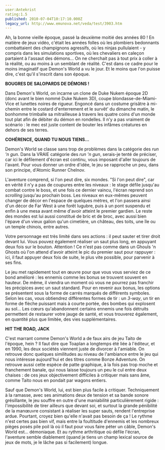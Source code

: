 ```yaml
---
user:Antekrist
rating:1.5
published: 2010-07-04T10:17:10.000Z
legacy_url: http://www.emunova.net/veda/test/3903.htm
---
```

Ah, la bonne vieille époque, passé la deuxième moitié des années 80 ! En matière de jeux vidéo, c'était les années folles où les plombiers bedonnants combattaient des champignons agressifs, où les ninjas pullulaient - y compris dans les simulations sportives, où les chevaliers en caleçon partaient à l'assaut des démons... On ne cherchait pas à tout prix à coller à la réalité, ou au moins à un semblant de réalité. C'est dans ce cadre pour le moins imaginatif que Demon's World a vu le jour. Et le moins que l'on puisse dire, c'est qu'il s'inscrit dans son époque.  

  

**BOUGRES DE SALOPARDS DE DÉMONS !**  

Dans Demon's World, on incarne un clone de Duke Nukem époque 2D (donc avant le bien nommé Duke Nukem 3D), coupe blondasse-de-Miami-Vice et lunettes noires de rigueur. Engoncé dans un costume grisâtre à mi-chemin entre le costard d'enterrement et le survêt' du dimanche matin, le bonhomme trimballe sa mitrailleuse à travers les quatre coins d'un monde tout plat afin de débiter du démon en rondelles. Il n'y a pas vraiment de scénario : le mec est juste content de bouter les infâmes créatures en dehors de ses terres.  

  

**COHÉRENCE, QUAND TU NOUS TIENS...**  

Demon's World se classe sans trop de problèmes dans la catégorie des _run 'n gun_. Dans la VRAIE catégorie des _run 'n gun_, serais-je tenté de préciser, car ici le défilement d'écran est continu, vous imposant d'aller toujours de l'avant. Pour vous donner un ordre d'idée, le jeu se rapproche un peu, dans son principe, d'Atomic Runner Chelnov.  

L'aventure comprend, si l'on peut dire, six mondes. "Si l'on peut dire", car en vérité il n'y a pas de coupures entre les niveaux : le stage défile jusqu'au combat contre le boss, et une fois ce dernier vaincu, l'écran reprend son _scrolling_ jusqu'au prochain boss. Les niveaux en eux-mêmes peuvent changer de décor en l'espace de quelques mètres, et l'on passera ainsi d'un décor de Far West à une forêt lugubre, puis à un pont suspendu et enfin à une mesa avant même d'avoir atteint le premier gardien. Le reste des mondes est lui aussi constitué de bric et de broc, avec aussi bien l'épave d'un vieux galion qu'un cimetière, un château, des toits, une île ou un temple chinois, entre autres.  

Votre personnage est très limité dans ses actions : il peut sauter et tirer droit devant lui. Vous pouvez également réaliser un saut plus long, en appuyant deux fois sur le bouton. Attention ! Ce n'est pas comme dans un Ghouls 'n Ghosts où l'on attend d'avoir atteint le pic du premier saut pour rappuyer : ici, il faut appuyer deux fois de suite, le plus vite possible, pour parvenir à ses fins.  

Le jeu met rapidement tout en œuvre pour que vous vous serviez de ce bond amélioré : les ennemis comme les bonus se trouvent souvent en hauteur. De même, il viendra un moment où vous ne pourrez pas franchir les précipices avec un saut standard. Pour en revenir aux bonus, les options se présentent sous la forme de carrés marqués de différents symboles. Selon les cas, vous obtiendrez différentes formes de tir : un _3-way_, un tir en forme de flèche puissant mais à courte portée, des bombes qui explosent au sol... Les cœurs qu'abandonnent certains ennemis une fois détruits permettent de restaurer votre jauge de santé, et vous trouverez également, en quantité plus que limitée, des vies supplémentaires.  

  

**HIT THE ROAD, JACK**  

C'est marrant comme Demon's World a de faux airs de jeu Taito de l'époque, hein ? Il faut dire que Toaplan a longtemps été liée à l'éditeur, et en 1990, les deux sociétés viennent juste de divorcer à l'amiable. On retrouve donc quelques similitudes au niveau de l'ambiance entre le jeu qui nous intéresse aujourd'hui et des titres comme Bonze Adventure. On retrouve aussi cette espèce de patte graphique, à la fois pas trop moche et franchement banale, qui nous laisse toujours un peu le cul entre deux chaises : de ces jeux objectivement difficiles à critiquer mais sans âme, comme Taito nous en pondait par wagons entiers.  

Sauf que Demon's World, lui, est bien plus facile à critiquer. Techniquement à la ramasse, avec ses animations deux de tension et sa bande sonore grésillante, le jeu souffre en outre d'une maniabilité particulièrement rigide : l'impossibilité de tirer ailleurs que devant soi, et surtout la grande pénibilité de la manœuvre consistant à réaliser les super sauts, rendent l'entreprise ardue. Pourtant, croyez bien qu'elle n'avait pas besoin de ça ! Le rythme n'est certes pas bien vif, mais entre la foultitude d'ennemis et les nombreux pièges posés pile poil là où il faut pour vous faire péter un câble, Demon's World est... démoniaque. Et au rythme arthritique où défile l'écran, l'aventure semble diablement (quand je tiens un champ lexical source de jeux de mots, je le lâche pas si facilement) longue.